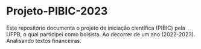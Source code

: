 # Projeto-PIBIC-2023
Este repositório documenta o projeto de iniciação científica (PIBIC) pela UFPB, o qual participei como bolsista. Ao decorrer de um ano (2022-2023). Analisando textos financeiras.
